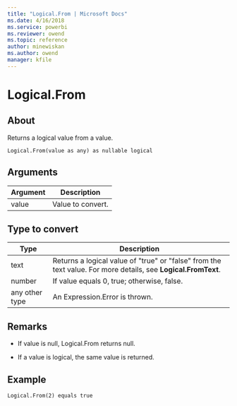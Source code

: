 ```yaml
---
title: "Logical.From | Microsoft Docs"
ms.date: 4/16/2018
ms.service: powerbi
ms.reviewer: owend
ms.topic: reference
author: minewiskan
ms.author: owend
manager: kfile
---
```

# Logical.From

  
## About  
Returns a logical value from a value.  
  
`Logical.From(value as any) as nullable logical`  
  
## Arguments  
  
|Argument|Description|  
|------------|---------------|  
|value|Value to convert.|  
  
## Type to convert  
  
|**Type**|**Description**|  
|------------|-------------------|  
|text|Returns a logical value of "true" or "false" from the text value. For more details, see **Logical.FromText**.|  
|number|If value equals 0, true; otherwise, false.|  
|any other type|An Expression.Error is thrown.|  
  
## <a name="__toc360788933"></a>Remarks  
  
-   If value is null, Logical.From returns null.  
  
-   If a value is logical, the same value is returned.  
  
## Example  
  
```  
Logical.From(2) equals true  
```  
